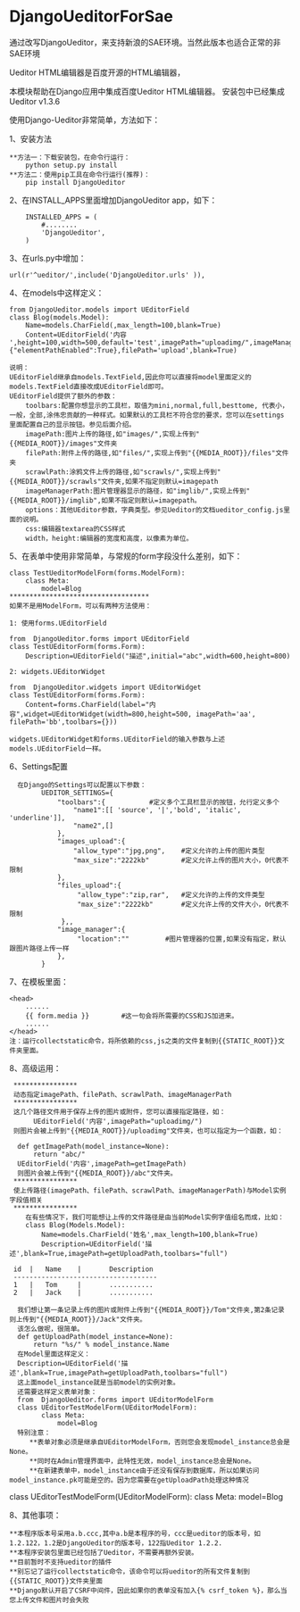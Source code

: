 DjangoUeditorForSae
===================

通过改写DjangoUeditor，来支持新浪的SAE环境。当然此版本也适合正常的非SAE环境

﻿Ueditor HTML编辑器是百度开源的HTML编辑器，

本模块帮助在Django应用中集成百度Ueditor HTML编辑器。
安装包中已经集成Ueditor v1.3.6

使用Django-Ueditor非常简单，方法如下：

1、安装方法
	
	**方法一：下载安装包，在命令行运行：
		python setup.py install
	**方法二：使用pip工具在命令行运行(推荐)：
   		pip install DjangoUeditor

2、在INSTALL_APPS里面增加DjangoUeditor app，如下：
     
		INSTALLED_APPS = (
			#........
    		'DjangoUeditor',
		)


3、在urls.py中增加：

	url(r'^ueditor/',include('DjangoUeditor.urls' )),

4、在models中这样定义：
	
	from DjangoUeditor.models import UEditorField
	class Blog(models.Model):
    	Name=models.CharField(,max_length=100,blank=True)
    	Content=UEditorField('内容	',height=100,width=500,default='test',imagePath="uploadimg/",imageManagerPath="imglib",toolbars='mini',options={"elementPathEnabled":True},filePath='upload',blank=True)

	说明：
	UEditorField继承自models.TextField,因此你可以直接将model里面定义的models.TextField直接改成UEditorField即可。
	UEditorField提供了额外的参数：
        toolbars:配置你想显示的工具栏，取值为mini,normal,full,besttome, 代表小，一般，全部,涂伟忠贡献的一种样式。如果默认的工具栏不符合您的要求，您可以在settings里面配置自己的显示按钮。参见后面介绍。
        imagePath:图片上传的路径,如"images/",实现上传到"{{MEDIA_ROOT}}/images"文件夹
        filePath:附件上传的路径,如"files/",实现上传到"{{MEDIA_ROOT}}/files"文件夹
        scrawlPath:涂鸦文件上传的路径,如"scrawls/",实现上传到"{{MEDIA_ROOT}}/scrawls"文件夹,如果不指定则默认=imagepath
        imageManagerPath:图片管理器显示的路径，如"imglib/",实现上传到"{{MEDIA_ROOT}}/imglib",如果不指定则默认=imagepath。
        options：其他UEditor参数，字典类型。参见Ueditor的文档ueditor_config.js里面的说明。
        css:编辑器textarea的CSS样式
        width，height:编辑器的宽度和高度，以像素为单位。

5、在表单中使用非常简单，与常规的form字段没什么差别，如下：
	
	class TestUeditorModelForm(forms.ModelForm):
    	class Meta:
        	model=Blog
	***********************************
	如果不是用ModelForm，可以有两种方法使用：

	1: 使用forms.UEditorField

	from  DjangoUeditor.forms import UEditorField
	class TestUEditorForm(forms.Form):
	    Description=UEditorField("描述",initial="abc",width=600,height=800)
	
	2: widgets.UEditorWidget

	from  DjangoUeditor.widgets import UEditorWidget
	class TestUEditorForm(forms.Form):
		Content=forms.CharField(label="内容",widget=UEditorWidget(width=800,height=500, imagePath='aa', filePath='bb',toolbars={}))
	
	widgets.UEditorWidget和forms.UEditorField的输入参数与上述models.UEditorField一样。

6、Settings配置
     
      在Django的Settings可以配置以下参数：
            UEDITOR_SETTINGS={
                "toolbars":{           #定义多个工具栏显示的按钮，允行定义多个
                    "name1":[[ 'source', '|','bold', 'italic', 'underline']],
                    "name2",[]
                },
                "images_upload":{
                    "allow_type":"jpg,png",    #定义允许的上传的图片类型
                    "max_size":"2222kb"        #定义允许上传的图片大小，0代表不限制
                },
                "files_upload":{
                     "allow_type":"zip,rar",   #定义允许的上传的文件类型
                     "max_size":"2222kb"       #定义允许上传的文件大小，0代表不限制
                 },,
                "image_manager":{
                     "location":""         #图片管理器的位置,如果没有指定，默认跟图片路径上传一样
                },
            }
7、在模板里面：

    <head>
        ......
        {{ form.media }}        #这一句会将所需要的CSS和JS加进来。
        ......
    </head>
    注：运行collectstatic命令，将所依赖的css,js之类的文件复制到{{STATIC_ROOT}}文件夹里面。

8、高级运用：

     ****************
     动态指定imagePath、filePath、scrawlPath、imageManagerPath
     ****************
     这几个路径文件用于保存上传的图片或附件，您可以直接指定路径，如：
          UEditorField('内容',imagePath="uploadimg/")
     则图片会被上传到"{{MEDIA_ROOT}}/uploadimg"文件夹，也可以指定为一个函数，如：

      def getImagePath(model_instance=None):
          return "abc/"
      UEditorField('内容',imagePath=getImagePath)
      则图片会被上传到"{{MEDIA_ROOT}}/abc"文件夹。
     ****************
     使上传路径(imagePath、filePath、scrawlPath、imageManagerPath)与Model实例字段值相关
     ****************
        在有些情况下，我们可能想让上传的文件路径是由当前Model实例字值组名而成，比如：
        class Blog(Models.Model):
            Name=models.CharField('姓名',max_length=100,blank=True)
            Description=UEditorField('描述',blank=True,imagePath=getUploadPath,toolbars="full")

     id  |   Name    |       Description
     ------------------------------------
     1   |   Tom     |       ...........
     2   |   Jack    |       ...........

      我们想让第一条记录上传的图片或附件上传到"{{MEDIA_ROOT}}/Tom"文件夹,第2条记录则上传到"{{MEDIA_ROOT}}/Jack"文件夹。
      该怎么做呢，很简单。
      def getUploadPath(model_instance=None):
          return "%s/" % model_instance.Name
      在Model里面这样定义：
      Description=UEditorField('描述',blank=True,imagePath=getUploadPath,toolbars="full")
      这上面model_instance就是当前model的实例对象。
      还需要这样定义表单对象：
      from  DjangoUeditor.forms import UEditorModelForm
      class UEditorTestModelForm(UEditorModelForm):
            class Meta:
                model=Blog
      特别注意：
         **表单对象必须是继承自UEditorModelForm，否则您会发现model_instance总会是None。
         **同时在Admin管理界面中，此特性无效，model_instance总会是None。
         **在新建表单中，model_instance由于还没有保存到数据库，所以如果访问model_instance.pk可能是空的。因为您需要在getUploadPath处理这种情况


class UEditorTestModelForm(UEditorModelForm):
    class Meta:
        model=Blog




8、其他事项：

    **本程序版本号采用a.b.ccc,其中a.b是本程序的号，ccc是ueditor的版本号，如1.2.122，1.2是DjangoUeditor的版本号，122指Ueditor 1.2.2.
    **本程序安装包里面已经包括了Ueditor，不需要再额外安装。
    **目前暂时不支持ueditor的插件
    **别忘记了运行collectstatic命令，该命令可以将ueditor的所有文件复制到{{STATIC_ROOT}}文件夹里面
    **Django默认开启了CSRF中间件，因此如果你的表单没有加入{% csrf_token %}，那么当您上传文件和图片时会失败
   
